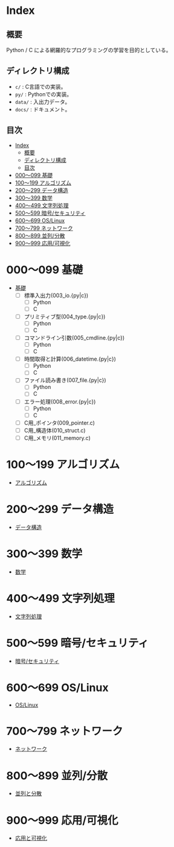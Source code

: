 # Index
## 概要
Python / C による網羅的なプログラミングの学習を目的としている。

## ディレクトリ構成
- `c/` : C言語での実装。
- `py/` : Pythonでの実装。
- `data/` : 入出力データ。
- `docs/` : ドキュメント。

## 目次
- [Index](#index)
  - [概要](#概要)
  - [ディレクトリ構成](#ディレクトリ構成)
  - [目次](#目次)
- [000～099 基礎](#000099-基礎)
- [100～199 アルゴリズム](#100199-アルゴリズム)
- [200～299 データ構造](#200299-データ構造)
- [300～399 数学](#300399-数学)
- [400～499 文字列処理](#400499-文字列処理)
- [500～599 暗号/セキュリティ](#500599-暗号セキュリティ)
- [600～699 OS/Linux](#600699-oslinux)
- [700～799 ネットワーク](#700799-ネットワーク)
- [800～899 並列/分散](#800899-並列分散)
- [900～999 応用/可視化](#900999-応用可視化)

# 000～099 基礎
- [基礎](01_基礎.md)
  - [ ] 標準入出力(003_io.{py|c})
    - [ ] Python
    - [ ] C
  - [ ] プリミティブ型(004_type.{py|c})
    - [ ] Python
    - [ ] C
  - [ ] コマンドライン引数(005_cmdline.{py|c})
    - [ ] Python
    - [ ] C
  - [ ] 時間取得と計算(006_datetime.{py|c})
    - [ ] Python
    - [ ] C
  - [ ] ファイル読み書き(007_file.{py|c})
    - [ ] Python
    - [ ] C
  - [ ] エラー処理(008_error.{py|c})
    - [ ] Python
    - [ ] C
  - [ ] C用_ポインタ(009_pointer.c)
  - [ ] C用_構造体(010_struct.c)
  - [ ] C用_メモリ(011_memory.c)

# 100～199 アルゴリズム
- [アルゴリズム](10_アルゴリズム.md)

# 200～299 データ構造
- [データ構造](20_データ構造.md)

# 300～399 数学
- [数学](30_数学.md)

# 400～499 文字列処理
- [文字列処理](40_文字列処理.md)

# 500～599 暗号/セキュリティ
- [暗号/セキュリティ](50_セキュリティ.md)

# 600～699 OS/Linux
- [OS/Linux](60_linux.md)

# 700～799 ネットワーク
- [ネットワーク](70_ネットワーク.md)

# 800～899 並列/分散
- [並列と分散](80_並列と分散.md)

# 900～999 応用/可視化
- [応用と可視化](90_応用と可視化.md)
